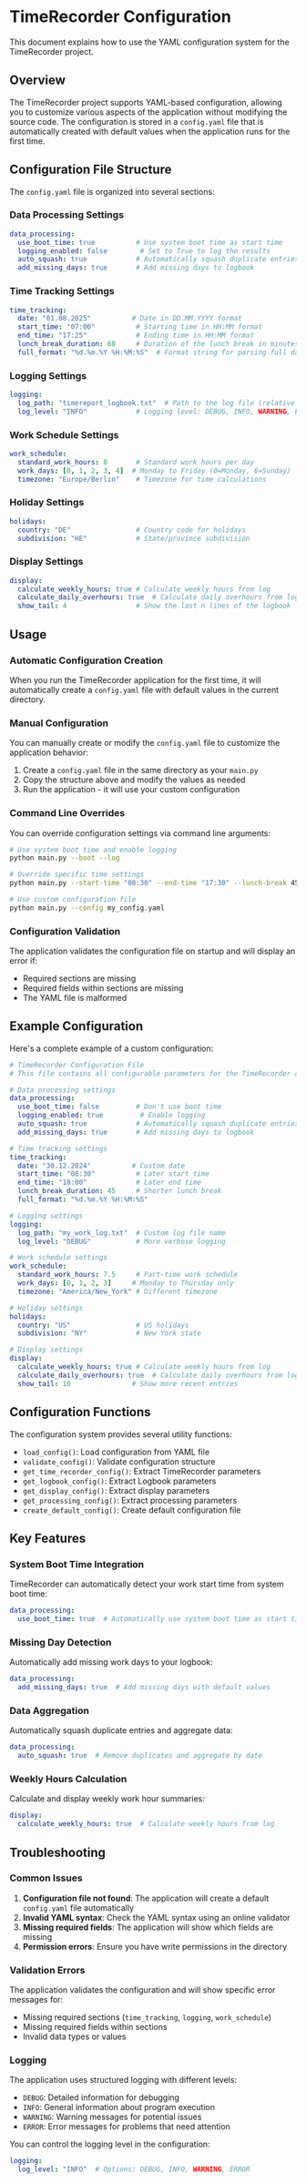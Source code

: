 # TimeRecorder Configuration

This document explains how to use the YAML configuration system for the TimeRecorder project.

## Overview

The TimeRecorder project supports YAML-based configuration, allowing you to customize various aspects of the application without modifying the source code. The configuration is stored in a `config.yaml` file that is automatically created with default values when the application runs for the first time.

## Configuration File Structure

The `config.yaml` file is organized into several sections:

### Data Processing Settings

```yaml
data_processing:
  use_boot_time: true          # Use system boot time as start time
  logging_enabled: false        # Set to True to log the results
  auto_squash: true            # Automatically squash duplicate entries
  add_missing_days: true       # Add missing days to logbook
```

### Time Tracking Settings

```yaml
time_tracking:
  date: "01.08.2025"          # Date in DD.MM.YYYY format
  start_time: "07:00"          # Starting time in HH:MM format
  end_time: "17:25"            # Ending time in HH:MM format
  lunch_break_duration: 60     # Duration of the lunch break in minutes
  full_format: "%d.%m.%Y %H:%M:%S"  # Format string for parsing full datetime
```

### Logging Settings

```yaml
logging:
  log_path: "timereport_logbook.txt"  # Path to the log file (relative to current directory)
  log_level: "INFO"            # Logging level: DEBUG, INFO, WARNING, ERROR
```

### Work Schedule Settings

```yaml
work_schedule:
  standard_work_hours: 8       # Standard work hours per day
  work_days: [0, 1, 2, 3, 4]  # Monday to Friday (0=Monday, 6=Sunday)
  timezone: "Europe/Berlin"    # Timezone for time calculations
```

### Holiday Settings

```yaml
holidays:
  country: "DE"                # Country code for holidays
  subdivision: "HE"            # State/province subdivision
```

### Display Settings

```yaml
display:
  calculate_weekly_hours: true # Calculate weekly hours from log
  calculate_daily_overhours: true  # Calculate daily overhours from log
  show_tail: 4                 # Show the last n lines of the logbook
```

## Usage

### Automatic Configuration Creation

When you run the TimeRecorder application for the first time, it will automatically create a `config.yaml` file with default values in the current directory.

### Manual Configuration

You can manually create or modify the `config.yaml` file to customize the application behavior:

1. Create a `config.yaml` file in the same directory as your `main.py`
2. Copy the structure above and modify the values as needed
3. Run the application - it will use your custom configuration

### Command Line Overrides

You can override configuration settings via command line arguments:

```bash
# Use system boot time and enable logging
python main.py --boot --log

# Override specific time settings
python main.py --start-time "08:30" --end-time "17:30" --lunch-break 45

# Use custom configuration file
python main.py --config my_config.yaml
```

### Configuration Validation

The application validates the configuration file on startup and will display an error if:
- Required sections are missing
- Required fields within sections are missing
- The YAML file is malformed

## Example Configuration

Here's a complete example of a custom configuration:

```yaml
# TimeRecorder Configuration File
# This file contains all configurable parameters for the TimeRecorder application

# Data processing settings
data_processing:
  use_boot_time: false         # Don't use boot time
  logging_enabled: true         # Enable logging
  auto_squash: true            # Automatically squash duplicate entries
  add_missing_days: true       # Add missing days to logbook

# Time tracking settings
time_tracking:
  date: "30.12.2024"          # Custom date
  start_time: "08:30"          # Later start time
  end_time: "18:00"            # Later end time
  lunch_break_duration: 45     # Shorter lunch break
  full_format: "%d.%m.%Y %H:%M:%S"

# Logging settings
logging:
  log_path: "my_work_log.txt"  # Custom log file name
  log_level: "DEBUG"           # More verbose logging

# Work schedule settings
work_schedule:
  standard_work_hours: 7.5     # Part-time work schedule
  work_days: [0, 1, 2, 3]     # Monday to Thursday only
  timezone: "America/New_York" # Different timezone

# Holiday settings
holidays:
  country: "US"                # US holidays
  subdivision: "NY"            # New York state

# Display settings
display:
  calculate_weekly_hours: true # Calculate weekly hours from log
  calculate_daily_overhours: true  # Calculate daily overhours from log
  show_tail: 10               # Show more recent entries
```

## Configuration Functions

The configuration system provides several utility functions:

- `load_config()`: Load configuration from YAML file
- `validate_config()`: Validate configuration structure
- `get_time_recorder_config()`: Extract TimeRecorder parameters
- `get_logbook_config()`: Extract Logbook parameters
- `get_display_config()`: Extract display parameters
- `get_processing_config()`: Extract processing parameters
- `create_default_config()`: Create default configuration file

## Key Features

### System Boot Time Integration

TimeRecorder can automatically detect your work start time from system boot time:

```yaml
data_processing:
  use_boot_time: true  # Automatically use system boot time as start time
```

### Missing Day Detection

Automatically add missing work days to your logbook:

```yaml
data_processing:
  add_missing_days: true  # Add missing days with default values
```

### Data Aggregation

Automatically squash duplicate entries and aggregate data:

```yaml
data_processing:
  auto_squash: true  # Remove duplicates and aggregate by date
```

### Weekly Hours Calculation

Calculate and display weekly work hour summaries:

```yaml
display:
  calculate_weekly_hours: true  # Calculate weekly hours from log
```

## Troubleshooting

### Common Issues

1. **Configuration file not found**: The application will create a default `config.yaml` file automatically
2. **Invalid YAML syntax**: Check the YAML syntax using an online validator
3. **Missing required fields**: The application will show which fields are missing
4. **Permission errors**: Ensure you have write permissions in the directory

### Validation Errors

The application validates the configuration and will show specific error messages for:
- Missing required sections (`time_tracking`, `logging`, `work_schedule`)
- Missing required fields within sections
- Invalid data types or values

### Logging

The application uses structured logging with different levels:
- `DEBUG`: Detailed information for debugging
- `INFO`: General information about program execution
- `WARNING`: Warning messages for potential issues
- `ERROR`: Error messages for problems that need attention

You can control the logging level in the configuration:

```yaml
logging:
  log_level: "INFO"  # Options: DEBUG, INFO, WARNING, ERROR
```
